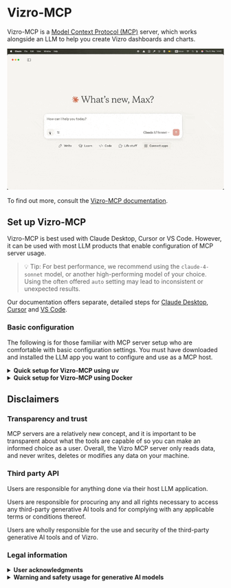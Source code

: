 <!-- <a href="https://glama.ai/mcp/servers/@mckinsey/vizro">
  <img width="380" height="200" src="https://glama.ai/mcp/servers/@mckinsey/vizro/badge" />
</a> -->

# Vizro-MCP

Vizro-MCP is a [Model Context Protocol (MCP)](https://modelcontextprotocol.io/) server, which works alongside an LLM to help you create Vizro dashboards and charts.

<img src="docs/assets/images/vizro-mcp.gif" width="600" alt="Vizro-MCP Demo">

To find out more, consult the [Vizro-MCP documentation](https://vizro.readthedocs.io/projects/vizro-mcp/).

## Set up Vizro-MCP

Vizro-MCP is best used with Claude Desktop, Cursor or VS Code. However, it can be used with most LLM products that enable configuration of MCP server usage.

> 💡 Tip: For best performance, we recommend using the `claude-4-sonnet` model, or another high-performing model of your choice. Using the often offered `auto` setting may lead to inconsistent or unexpected results.

Our documentation offers separate, detailed steps for [Claude Desktop](https://vizro.readthedocs.io/projects/vizro-mcp/en/latest/pages/guides/set-up-vizro-mcp-with-claude/), [Cursor](https://vizro.readthedocs.io/projects/vizro-mcp/en/latest/pages/guides/set-up-vizro-mcp-with-cursor/) and [VS Code](https://vizro.readthedocs.io/projects/vizro-mcp/en/latest/pages/guides/set-up-vizro-mcp-with-vscode/).

### Basic configuration

The following is for those familiar with MCP server setup who are comfortable with basic configuration settings. You must have downloaded and installed the LLM app you want to configure and use as a MCP host.

<details>
<summary><strong>Quick setup for Vizro-MCP using uv</strong></summary>

You must first install [uv](https://docs.astral.sh/uv/getting-started/installation/).

Next, open a terminal window and type `uv` to confirm that is available. To get the path to `uvx`, type the following:

```shell
which uv
```

Copy the path returned, and add the following to the JSON file used to configure MCP servers for your LLM app. Be sure to substitute your path to uv as returned above, for the placeholder given:

```
{
  "mcpServers": {
    "vizro-mcp": {
      "command": "/placeholder-path/uvx",
      "args": [
        "vizro-mcp"
      ]
    }
  }
}
```

**Quick install**

| Host                                      | Prerequisite                                                  | Link                                                                                                                                                                                                                                                                                       |
| ----------------------------------------- | ------------------------------------------------------------- | ------------------------------------------------------------------------------------------------------------------------------------------------------------------------------------------------------------------------------------------------------------------------------------------ |
| [Cursor](https://www.cursor.com/)         | [uv](https://docs.astral.sh/uv/getting-started/installation/) | [![Install with UVX in Cursor](https://img.shields.io/badge/Cursor-Install-0098FF?style=flat-square&logo=visualstudiocode&logoColor=white)](https://cursor.com/en/install-mcp?name=vizro-mcp&config=eyJjb21tYW5kIjoidXZ4IHZpenJvLW1jcCJ9)                                                     |
| [VS Code](https://code.visualstudio.com/) | [uv](https://docs.astral.sh/uv/guides/tools/)                 | [![Install with UVX in VS Code](https://img.shields.io/badge/VS_Code-Install-0098FF?style=flat-square&logo=visualstudiocode&logoColor=white)](https://insiders.vscode.dev/redirect/mcp/install?name=vizro-mcp&config=%7B%22command%22%3A%22uvx%22%2C%22args%22%3A%5B%22vizro-mcp%22%5D%7D) |

</details>

<details>
<summary><strong>Quick setup for Vizro-MCP using Docker</strong></summary>

You must first install [Docker](https://www.docker.com/get-started/).

Next, add the following to the JSON file used to configure MCP servers for your LLM app.

```
{
  "mcpServers": {
    "vizro-mcp": {
      "command": "docker",
      "args": [
        "run",
        "-i",
        "--rm",
        "mcp/vizro"
      ]
    }
  }
}
```

**To use local data with Docker**

Mount your data directory or directories into the container with the following extended configuration. Replace `</absolute/path/to/allowed/dir>` (syntax for folders) or `</absolute/path/to/data.csv>` (syntax for files) with the absolute path to your data on your machine. For consistency, we recommend that the `dst` path matches the `src` path.

```
{
  "mcpServers": {
    "vizro-mcp": {
      "command": "docker",
      "args": [
        "run",
        "-i",
        "--rm",
        "--mount",
        "type=bind,src=</absolute/path/to/allowed/dir>,dst=</absolute/path/to/allowed/dir>",
        "--mount",
        "type=bind,src=</absolute/path/to/data.csv>,dst=</absolute/path/to/data.csv>",
        "mcp/vizro"
      ]
    }
  }
}
```

**Quick install**

| Host                                      | Prerequisite                                  | Link                                                                                                                                                                                                                                                                                                                                   | Notes                                                                   |
| ----------------------------------------- | --------------------------------------------- | -------------------------------------------------------------------------------------------------------------------------------------------------------------------------------------------------------------------------------------------------------------------------------------------------------------------------------------- | ----------------------------------------------------------------------- |
| [Cursor](https://www.cursor.com/)         | [Docker](https://www.docker.com/get-started/) | [![Install with Docker in Cursor](https://img.shields.io/badge/Cursor-Install-0098FF?style=flat-square&logo=visualstudiocode&logoColor=white)](https://cursor.com/en/install-mcp?name=vizro-mcp&config=eyJjb21tYW5kIjoiZG9ja2VyIHJ1biAtaSAtLXJtIG1jcC92aXpybyIsImVudiI6e319)                                                                          | For local data access, [mount your data directory](#setup-instructions) |
| [VS Code](https://code.visualstudio.com/) | [Docker](https://www.docker.com/get-started/) | [![Install with Docker in VS Code](https://img.shields.io/badge/VS_Code-Install-0098FF?style=flat-square&logo=visualstudiocode&logoColor=white)](https://insiders.vscode.dev/redirect/mcp/install?name=vizro-mcp&config=%7B%22command%22%3A%22docker%22%2C%22args%22%3A%5B%22run%22%2C%22-i%22%2C%22--rm%22%2C%22mcp%2Fvizro%22%5D%7D) | For local data access, [mount your data directory](#setup-instructions) |

</details>

## Disclaimers

### Transparency and trust

MCP servers are a relatively new concept, and it is important to be transparent about what the tools are capable of so you can make an informed choice as a user. Overall, the Vizro MCP server only reads data, and never writes, deletes or modifies any data on your machine.

### Third party API

Users are responsible for anything done via their host LLM application.

Users are responsible for procuring any and all rights necessary to access any third-party generative AI tools and for complying with any applicable terms or conditions thereof.

Users are wholly responsible for the use and security of the third-party generative AI tools and of Vizro.

### Legal information

<details>
<summary><strong>User acknowledgments</strong></summary>

Users acknowledge and agree that:

Any results, options, data, recommendations, analyses, code, or other information (“Outputs”) generated by any third-party generative AI tools (“GenAI Tools”) may contain some inaccuracies, biases, illegitimate, potentially infringing, or otherwise inappropriate content that may be mistaken, discriminatory, or misleading.

McKinsey & Company:

(i) expressly disclaims the accuracy, adequacy, timeliness, reliability, merchantability, fitness for a particular purpose, non-infringement, safety or completeness of any Outputs,

(ii) shall not be liable for any errors, omissions, or other defects in, delays or interruptions in such Outputs, or for any actions taken in reliance thereon, and

(iii) shall not be liable for any alleged violation or infringement of any right of any third party resulting from the users’ use of the GenAI Tools and the Outputs.

The Outputs shall be verified and validated by the users and shall not be used without human oversight and as a sole basis for making decisions impacting individuals.

Users remain solely responsible for the use of the Output, in particular, the users will need to determine the level of human oversight needed to be given the context and use case, as well as for informing the users’ personnel and other affected users about the nature of the GenAI Output. Users are also fully responsible for their decisions, actions, use of Vizro and Vizro-MCP and compliance with applicable laws, rules, and regulations, including but not limited to confirming that the Outputs do not infringe any third-party rights.

</details>

<details>
<summary><strong>Warning and safety usage for generative AI models</strong></summary>

Vizro-MCP is used by generative AI models because large language models (LLMs) represent significant advancements in the AI field. However, as with any powerful tool, there are potential risks associated with connecting to a generative AI model.

We recommend users research and understand the selected model before using Vizro-MCP. We also recommend users to check the MCP server code before using it.

Users are encouraged to treat AI-generated content as supplementary, always apply human judgment, approach with caution, review the relevant disclaimer page, and consider the following:

<ol>
<li>Hallucination and misrepresentation</li>
Generative models can potentially generate information while appearing factual, being entirely fictitious or misleading.

The vendor models might lack real-time knowledge or events beyond its last updates. Vizro-MCP output may vary and you should always verify critical information. It is the user's responsibility to discern the accuracy, consistent, and reliability of the generated content.

<li>Unintended and sensitive output</li>
The outputs from these models can be unexpected, inappropriate, or even harmful. Users as human in the loop is an essential part. Users must check and interpret the final output. It is necessary to approach the generated content with caution, especially when shared or applied in various contexts.

<li>Data privacy</li>
Your data is sent to model vendors if you connect to LLMs via their APIs. For example, if you connect to the model from OpenAI, your data will be sent to OpenAI via their API. Users should be cautious about sharing or inputting any personal or sensitive information.

<li>Bias and fairness</li>
Generative AI can exhibit biases present in their training data. Users need to be aware of and navigate potential biases in generated outputs and be cautious when interpreting the generated content.

<li>Malicious use</li>
These models can be exploited for various malicious activities. Users should be cautious about how and where they deploy and access such models.
</ol>
It's crucial for users to remain informed, cautious, and ethical in their applications.

</details>
